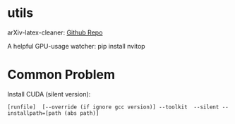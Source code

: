 # utils
arXiv-latex-cleaner: [Github Repo](https://github.com/google-research/arxiv-latex-cleaner)

A helpful GPU-usage watcher: pip install nvitop

# Common Problem
Install CUDA (silent version):
```
[runfile]  [--override (if ignore gcc version)] --toolkit  --silent --installpath=[path (abs path)]
```
